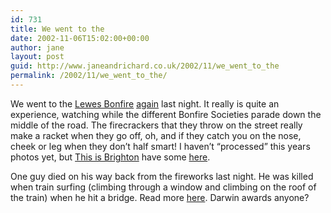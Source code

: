 ```yaml
---
id: 731
title: We went to the
date: 2002-11-06T15:02:00+00:00
author: jane
layout: post
guid: http://www.janeandrichard.co.uk/2002/11/we_went_to_the
permalink: /2002/11/we_went_to_the/
---
```

We went to the [Lewes Bonfire](http://www.learntheinternet.co.uk/COGS/bonfire.htm) [again](http://v1.janeandrichard.co.uk/photos/bonfire_2001/) last night. It really is quite an experience, watching while the different Bonfire Societies parade down the middle of the road. The firecrackers that they throw on the street really make a racket when they go off, oh, and if they catch you on the nose, cheek or leg when they don&#8217;t half smart! I haven&#8217;t &#8220;processed&#8221; this years photos yet, but [This is Brighton](http://www.thisisbrightonandhove.co.uk/) have some [here](http://www.thisisbrightonandhove.co.uk/brighton__hove/leisure/lewes_fireworks/).

One guy died on his way back from the fireworks last night. He was killed when train surfing (climbing through a window and climbing on the roof of the train) when he hit a bridge. Read more [here](http://www.thisisbrightonandhove.co.uk/brighton__hove/news/NEWS0.html). Darwin awards anyone?